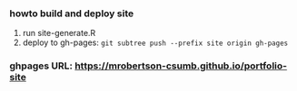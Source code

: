 ### howto build and deploy site
1. run site-generate.R
2. deploy to gh-pages:
`git subtree push --prefix site origin gh-pages`

### ghpages URL: https://mrobertson-csumb.github.io/portfolio-site

